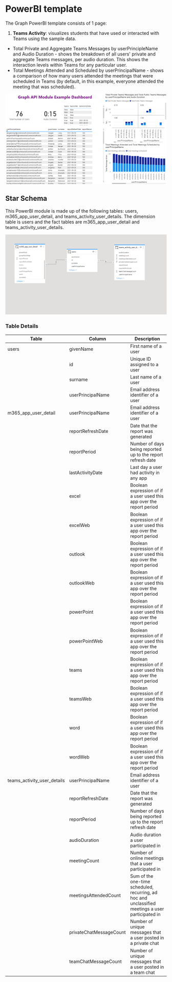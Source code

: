 # PowerBI template

The Graph PowerBI template consists of 1 page:

1. <strong> Teams Activity</strong>: visualizes students that have used or interacted with Teams using the sample data.
 - Total Private and Aggregate Teams Messages by userPrincipleName and Audio Duration - shows the breakdown of all users' private and aggregate Teams messages, per audio duration. This shows the interaction levels within Teams for any particular user.
 - Total Meetings Attended and Scheduled by userPrincipalName - shows a comparison of how many users attended the meetings that were scheduled in Teams (by default, in this example, everyone attended the meeting that was scheduled).

![alt text](https://github.com/cstohlmann/oea-graph-api/blob/main/docs/images/Graph%20API%20Example%20Dashboard.png)

## Star Schema
This PowerBI module is made up of the following tables: users, m365_app_user_detail, and teams_activity_user_details. The dimension table is users and the fact tables are m365_app_user_detail and teams_activity_user_details.

![alt text](https://github.com/cstohlmann/oea-graph-api/blob/main/docs/images/star%20schema%20for%20Graph%20example.png)

### Table Details 
| Table | Column | Description |
| --- | --- | --- |
| users | givenName | First name of a user |
| | id | Unique ID assigned to a user |
| | surname | Last name of a user |
| | userPrincipalName | Email address identifier of a user |
| m365_app_user_detail | userPrincipalName | Email address identifier of a user |
| | reportRefreshDate | Date that the report was generated |
| | reportPeriod | Number of days being reported up to the report refresh date |
| | lastActivityDate | Last day a user had activity in any app |
| | excel | Boolean expression of if a user used this app over the report period |
| | excelWeb | Boolean expression of if a user used this app over the report period |
| | outlook | Boolean expression of if a user used this app over the report period |
| | outlookWeb | Boolean expression of if a user used this app over the report period |
| | powerPoint | Boolean expression of if a user used this app over the report period |
| | powerPointWeb | Boolean expression of if a user used this app over the report period |
| | teams | Boolean expression of if a user used this app over the report period |
| | teamsWeb | Boolean expression of if a user used this app over the report period |
| | word | Boolean expression of if a user used this app over the report period |
| | wordWeb | Boolean expression of if a user used this app over the report period |
| teams_activity_user_details | userPrincipalName | Email address identifier of a user |
| | reportRefreshDate | Date that the report was generated |
| | reportPeriod | Number of days being reported up to the report refresh date |
| | audioDuration | Audio duration a user participated in |
| | meetingCount | Number of online meetings that a user participated in |
| | meetingsAttendedCount | Sum of the one-time scheduled, recurring, ad hoc and unclassified meetings a user participated in |
| | privateChatMessageCount | Number of unique messages that a user posted in a private chat |
| | teamChatMessageCount | Number of unique messages that a user posted in a team chat |
